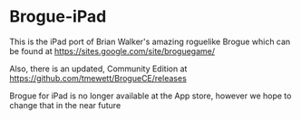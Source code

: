 Brogue-iPad
===========

This is the iPad port of Brian Walker's amazing roguelike Brogue which can be found at https://sites.google.com/site/broguegame/

Also, there is an updated, Community Edition at https://github.com/tmewett/BrogueCE/releases

Brogue for iPad is no longer available at the App store, however we hope to change that in the near future

